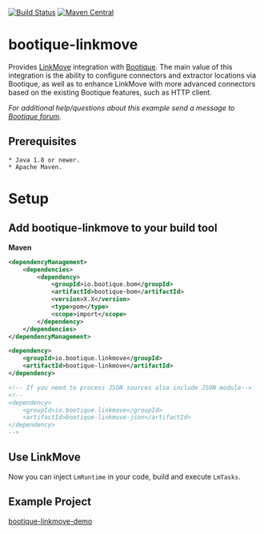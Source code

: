<!--
  Licensed to ObjectStyle LLC under one
  or more contributor license agreements.  See the NOTICE file
  distributed with this work for additional information
  regarding copyright ownership.  The ObjectStyle LLC licenses
  this file to you under the Apache License, Version 2.0 (the
  "License"); you may not use this file except in compliance
  with the License.  You may obtain a copy of the License at

    http://www.apache.org/licenses/LICENSE-2.0

  Unless required by applicable law or agreed to in writing,
  software distributed under the License is distributed on an
  "AS IS" BASIS, WITHOUT WARRANTIES OR CONDITIONS OF ANY
  KIND, either express or implied.  See the License for the
  specific language governing permissions and limitations
  under the License.
  -->

[![Build Status](https://travis-ci.org/bootique/bootique-linkmove.svg)](https://travis-ci.org/bootique/bootique-linkmove)
[![Maven Central](https://img.shields.io/maven-central/v/io.bootique.linkmove/bootique-linkmove.svg?colorB=brightgreen)](https://search.maven.org/artifact/io.bootique.linkmove/bootique-linkmove/)

# bootique-linkmove

Provides [LinkMove](https://github.com/nhl/link-move) integration with [Bootique](http://bootique.io). The main value
of this integration is the ability to configure connectors and extractor locations via Bootique, as well as to enhance
LinkMove with more advanced connectors based on the existing Bootique features, such as HTTP client.

*For additional help/questions about this example send a message to
[Bootique forum](https://groups.google.com/forum/#!forum/bootique-user).*
   
## Prerequisites
      
    * Java 1.8 or newer.
    * Apache Maven.
      
# Setup

## Add bootique-linkmove to your build tool
**Maven**
```xml
<dependencyManagement>
    <dependencies>
        <dependency>
            <groupId>io.bootique.bom</groupId>
            <artifactId>bootique-bom</artifactId>
            <version>X.X</version>
            <type>pom</type>
            <scope>import</scope>
        </dependency>
    </dependencies>
</dependencyManagement>

<dependency>
    <groupId>io.bootique.linkmove</groupId>
    <artifactId>bootique-linkmove</artifactId>
</dependency>

<!-- If you need to process JSON sources also include JSON module-->
<!-- 
<dependency>
    <groupId>io.bootique.linkmove</groupId>
    <artifactId>bootique-linkmove-json</artifactId>
</dependency> 
-->
```

## Use LinkMove

Now you can inject `LmRuntime` in your code, build and execute `LmTasks`. 

## Example Project

[bootique-linkmove-demo](https://github.com/bootique-examples/bootique-linkmove-demo)

